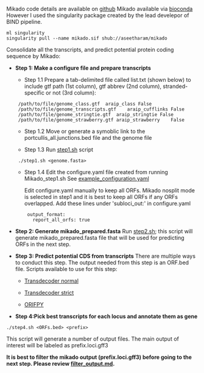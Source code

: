 Mikado code details are available on [github](https://github.com/EI-CoreBioinformatics/mikado)
Mikado available via [bioconda](https://anaconda.org/bioconda/mikado) However I used the singularity package created by the lead develepor of BIND pipeline. 

```
ml singularity
singularity pull --name mikado.sif shub://aseetharam/mikado
```

Consolidate all the transcripts, and predict potential protein coding sequence by Mikado:

* **Step 1: Make a configure file and prepare transcripts**

  * Step 1.1 Prepare a tab-delimited file called list.txt (shown below) to include gtf path (1st column), gtf abbrev (2nd column), stranded-specific or not (3rd column):
   ```
    /path/to/file/genome_class.gtf	araip_class	False
    /path/to/file/genome_transcripts.gtf	araip_cufflinks	False
    /path/to/file/genome_stringtie.gtf	araip_stringtie	False
    /path/to/file/genome_strawberry.gtf	araip_strawberry	False
    ```
  * Step 1.2 Move or generate a symoblic link to the portcullis_all.junctions.bed file and the genome file 

  * Step 1.3 Run [step1.sh](https://github.com/PeanutBase/BIND_annotation/blob/main/scripts/mikado/step1.sh) script 
   ```
    ./step1.sh <genome.fasta> 
     ```

  * Step 1.4 Edit the configure.yaml file created from running Mikado_step1.sh 
     See [example_configuration.yaml](https://github.com/PeanutBase/BIND_annotation/blob/main/scripts/mikado/example_configuration.yaml)

       Edit configure.yaml manually to keep all ORFs. Mikado nosplit mode is selected in step1 and it is best to keep all ORFs if any ORFs overlapped. Add these lines under 'subloci_out:' in configure.yaml
       ```
        output_format:
          report_all_orfs: true 
       ```

* **Step 2: Generate mikado_prepared.fasta**
Run [step2.sh](https://github.com/PeanutBase/BIND_annotation/blob/main/scripts/mikado/step2.sh); this script will generate mikado_prepared.fasta file that will be used for predicting ORFs in the next step.

* **Step 3: Predict potential CDS from transcripts**
There are multiple ways to conduct this step. The output needed from this step is an ORF.bed file. 
Scripts available to use for this step: 

  * [Transdecoder normal](https://github.com/PeanutBase/BIND_annotation/blob/main/scripts/mikado/step3.sh)

  * [Transdecoder strict](https://github.com/PeanutBase/BIND_annotation/blob/main/scripts/mikado/step3_strict.sh)

  * [ORIFPY](https://github.com/PeanutBase/BIND_annotation/blob/main/scripts/mikado/step3_orfipy.sh)

* **Step 4:Pick best transcripts for each locus and annotate them as gene**
```
./step4.sh <ORFs.bed> <prefix> 
```
This script will generate a number of output files. The main output of interest will be labeled as prefix.loci.gff3
  
**It is best to filter the mikado output (prefix.loci.gff3) before going to the next step. Please review [filter_output.md](https://github.com/PeanutBase/BIND_annotation/blob/main/scripts/mikado/filter_output.md).**

